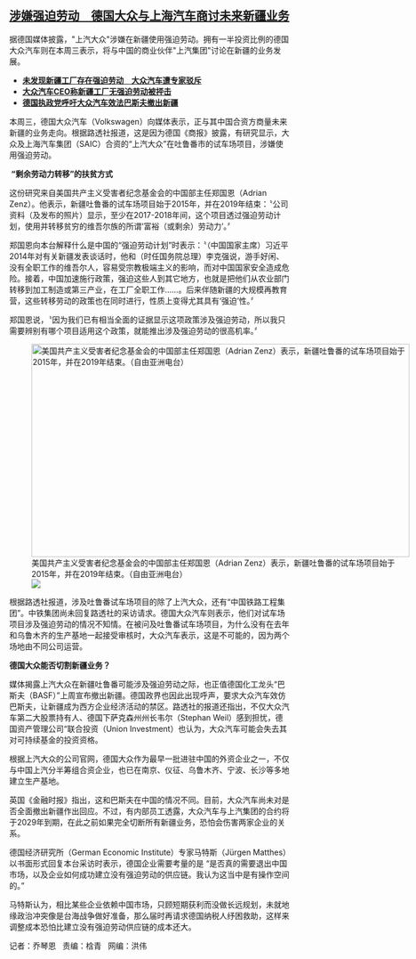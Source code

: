 <!--1707942240000-->
[涉嫌强迫劳动　德国大众与上海汽车商讨未来新疆业务](https://www.rfa.org/mandarin/yataibaodao/shaoshuminzu/lu-02142024102514.html)
------

<p>据德国媒体披露，"上汽大众"涉嫌在新疆使用强迫劳动。拥有一半投资比例的德国大众汽车则在本周三表示，将与中国的商业伙伴"上汽集团"讨论在新疆的业务发展。</p><ul><li><a href="https://www.rfa.org/mandarin/yataibaodao/junshiwaijiao/jw-12062023134433.html"><strong>未发现新疆工厂存在强迫劳动　大众汽车遭专家驳斥</strong></a></li><li><strong><a href="https://www.rfa.org/mandarin/yataibaodao/junshiwaijiao/ck-03082023081107.html">大众汽车CEO称新疆工厂无强迫劳动被抨击</a></strong></li><li><strong><a href="https://www.rfa.org/mandarin/Xinwen/4-02132024112043.html">德国执政党呼吁大众汽车效法巴斯夫撤出新疆</a></strong></li></ul><p><span style="font-weight: 400;">本周三，德国大众汽车（Volkswagen）向媒体表示，正与其中国合资方商量未来新疆的业务走向。根据路透社报道，这是因为德国《商报》披露，有研究显示，大众及上海汽车集团（SAIC）合资的“上汽大众”在吐鲁番市的试车场项目，涉嫌使用强迫劳动。</span></p><p><b> “剩余劳动力转移”的扶贫方式</b></p><p><span style="font-weight: 400;">这份研究来自美国共产主义受害者纪念基金会的中国部主任郑国恩（Adrian Zenz）。他表示，新疆吐鲁番的试车场项目始于2015年，并在2019年结束：〝公司资料（及发布的照片）显示，至少在2017-2018年间，这个项目透过强迫劳动计划，使用并转移贫穷的维吾尔族的所谓‘富裕（或剩余）劳动力’。〞</span></p><p><span style="font-weight: 400;">郑国恩向本台解释什么是中国的“强迫劳动计划”时表示：〝（中国国家主席）习近平2014年对有关新疆发表谈话时，他和（时任国务院总理）李克强说，游手好闲、没有全职工作的维吾尔人，容易受宗教极端主义的影响，而对中国国家安全造成危险。接着，中国加速施行政策，强</span><span style="font-weight: 400;">迫</span><span style="font-weight: 400;">这些人到其它地方，也就是把他们从农业部门转移到加工制造或第三产业，在工厂全职工作……。后来伴随新疆的大规模再教育营，这些转移劳动的政策也在同时进行，性质上变得尤其具有‘强</span><span style="font-weight: 400;">迫</span><span style="font-weight: 400;">’性。〞</span></p><p><span style="font-weight: 400;">郑国恩说，〝因为我们已有相当全面的证据显示这项政策涉及强</span><span style="font-weight: 400;">迫</span><span style="font-weight: 400;">劳动，所以我只需要辨别有哪个项目适用这个政策，就能推出涉及强</span><span style="font-weight: 400;">迫</span><span style="font-weight: 400;">劳动的很高机率。〞</span></p><p><span style="font-weight: 400;"><figure class="image-richtext image-inline captioned" style="width:680px;"><img alt="美国共产主义受害者纪念基金会的中国部主任郑国恩（Adrian Zenz）表示，新疆吐鲁番的试车场项目始于2015年，并在2019年结束。（自由亚洲电台）" height="383" src="https://www.rfa.org/mandarin/yataibaodao/shaoshuminzu/lu-02142024102514.html/lu4.jpg/@@images/2daf1d19-e2f5-4dda-93a1-7f73975b067b.jpeg" title="lu4.jpg" width="680"/><figcaption class="image-caption">美国共产主义受害者纪念基金会的中国部主任郑国恩（Adrian Zenz）表示，新疆吐鲁番的试车场项目始于2015年，并在2019年结束。（自由亚洲电台）</figcaption><small></small><div id="zoomattribute"><a data-caption="美国共产主义受害者纪念基金会的中国部主任郑国恩（Adrian Zenz）表示，新疆吐鲁番的试车场项目始于2015年，并在2019年结束。（自由亚洲电台）" data-fancybox="" href="https://www.rfa.org/mandarin/yataibaodao/shaoshuminzu/lu-02142024102514.html/lu4.jpg" id="single_image" title="美国共产主义受害者纪念基金会的中国部主任郑国恩（Adrian Zenz）表示，新疆吐鲁番的试车场项目始于2015年，并在2019年结束。（自由亚洲电台）"><img src="/++plone++rfa-resources/img/icon-zoom.png"/></a></div></figure></span></p><p><span style="font-weight: 400;">根据路透社报道，涉及吐鲁番试车场项目的除了上汽大众，还有“中国铁路工程集团”。中铁集团尚未回复路透社的采访请求。德国大众汽车则表示，他们对试车场项目涉及强</span><span style="font-weight: 400;">迫</span><span style="font-weight: 400;">劳动的情况不知情。在被问及吐鲁番试车场项目，为什么没有在去年和乌鲁木齐的生产基地一起接受审核时，大众汽车表示，这是不可能的，因为两个场地由不同公司运营。</span></p><p><b>德国大众能否切割新疆业务？</b></p><p><span style="font-weight: 400;">媒体揭露上汽大众在新疆吐鲁番可能涉及强迫劳动之际，也正值德国化工龙头“巴斯夫（BASF）”上周宣布撤出新疆。德国政界也因此出现呼声，要求大众汽车效仿巴斯夫，让新疆成为西方企业经济活动的禁区。路透社的报道还指出，不仅大众汽车第二大股票持有人、德国下萨克森州州长韦尔（Stephan Weil）感到担忧，德国资产管理公司“联合投资（Union Investment）也认为，大众汽车可能会失去其对可持续基金的投资资格。</span></p><p><span style="font-weight: 400;">根据上汽大众的公司官网，德国大众作为最早一批进驻中国的外资企业之一，不仅与中国上汽分半筹组合资企业，也已在南京、仪征、乌鲁木齐、宁波、长沙等多地建立生产基地。</span></p><p><span style="font-weight: 400;">英国《金融时报》指出，这和巴斯夫在中国的情况不同。目前，大众汽车尚未对是否全面撤出新疆作出回应。不过，有内部员工透露，大众汽车与上汽集团的合约将于2029年到期，在此之前如果完全切断所有新疆业务，恐怕会伤害两家企业的关系。</span></p><p><span style="font-weight: 400;">德国经济研究所（German Economic Institute）专家马特斯（Jürgen Matthes）以书面形式回复本台采访时表示，德国企业需要考量的是</span><span style="font-weight: 400;"> “是否真的需要退出中国市场，以及企业如何成功建立没有强迫劳动的供应链。我认为这当中是有操作空间的。</span><span style="font-weight: 400;">”</span></p><p><span style="font-weight: 400;">马特斯认为，相比某些企业依赖中国市场，只顾短期获利而没做长远规划，未就地缘政治冲突像是台海战争做好准备，那么届时再请求德国纳税人纾困救助，这样来调整成本恐怕比建立没有强迫劳动供应链的成本还大。</span></p><p><span style="font-weight: 400;">记者：乔琴恩   责编：梒青   网编：洪伟</span><strong></strong></p>
